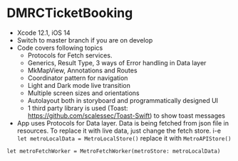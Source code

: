 # DMRCTicketBooking
- Xcode 12.1, iOS 14
- Switch to master branch if you are on develop
- Code covers following topics
  - Protocols for Fetch services.
  - Generics, Result Type, 3 ways of Error handling in Data layer
  - MkMapView, Annotations and Routes
  - Coordinator pattern for navigation
  - Light and Dark mode live transition
  - Multiple screen sizes and orientations
  - Autolayout both in storyboard and programmatically designed UI
  - 1 third party library is used (Toast: https://github.com/scalessec/Toast-Swift) to show toast messages
- App uses Protocols for Data layer. Data is being fetched from json file in resources. To replace it with live data, just change the fetch store. i-e         
`````let metroLocalData = MetroLocalStore()````` replace it with ``````MetroAPIStore()``````

`````let metroFetchWorker = MetroFetchWorker(metroStore: metroLocalData)`````
